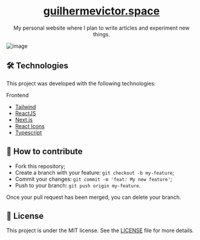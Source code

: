 <h1 align='center'>
  <a href="https://guilhermevictor.space">guilhermevictor.space</a>
</h1>
<p align='center'>My personal website where I plan to write articles and experiment new things.</p>

![image](https://github.com/guivictorr/guilhermevictor.space/assets/55333929/ca3697c7-e84b-4e1d-8843-632296f72642)

## 🛠 Technologies

This project was developed with the following technologies:

Frontend
- [Tailwind](https://tailwindcss.com/)
- [ReactJS](https://pt-br.reactjs.org)
- [Next.js](https://nextjs.org)
- [React Icons](https://react-icons.github.io/react-icons/)
- [Typescript](typescriptlang.org/)

## 🤔 How to contribute

- Fork this repository;
- Create a branch with your feature: `git checkout -b my-feature`;
- Commit your changes: `git commit -m 'feat: My new feature'`;
- Push to your branch: `git push origin my-feature`.

Once your pull request has been merged, you can delete your branch.

## 📝 License

This project is under the MIT license. See the [LICENSE](https://github.com/guivictorr/guilhermevictor.space/blob/main/LICENSE) file for more details.
 
